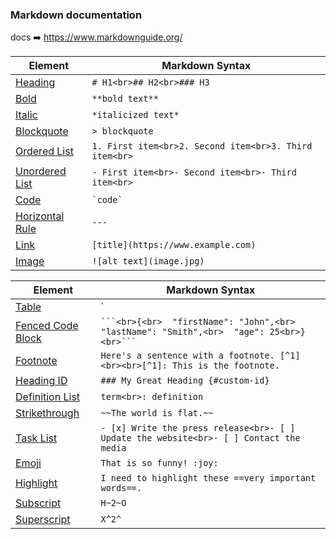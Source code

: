 ### Markdown documentation

docs ➡️ https://www.markdownguide.org/

| Element                                                                         | Markdown Syntax                                        |
| ------------------------------------------------------------------------------- | ------------------------------------------------------ |
| [Heading](https://www.markdownguide.org/basic-syntax/#headings)                 | `# H1<br>## H2<br>### H3`                              |
| [Bold](https://www.markdownguide.org/basic-syntax/#bold)                        | `**bold text**`                                        |
| [Italic](https://www.markdownguide.org/basic-syntax/#italic)                    | `*italicized text*`                                    |
| [Blockquote](https://www.markdownguide.org/basic-syntax/#blockquotes-1)         | `> blockquote`                                         |
| [Ordered List](https://www.markdownguide.org/basic-syntax/#ordered-lists)       | `1. First item<br>2. Second item<br>3. Third item<br>` |
| [Unordered List](https://www.markdownguide.org/basic-syntax/#unordered-lists)   | `- First item<br>- Second item<br>- Third item<br>`    |
| [Code](https://www.markdownguide.org/basic-syntax/#code)                        | `` `code` ``                                           |
| [Horizontal Rule](https://www.markdownguide.org/basic-syntax/#horizontal-rules) | `---`                                                  |
| [Link](https://www.markdownguide.org/basic-syntax/#links)                       | `[title](https://www.example.com)`                     |
| [Image](https://www.markdownguide.org/basic-syntax/#images-1)                   | `![alt text](image.jpg)`                               |


| Element                                                                                                                                                                           | Markdown Syntax                                                                                           |
| --------------------------------------------------------------------------------------------------------------------------------------------------------------------------------- | --------------------------------------------------------------------------------------------------------- |
| [Table](https://www.markdownguide.org/extended-syntax/#tables)                                                                                                                    | `| Syntax | Description |<br>| ----------- | ----------- |<br>| Header | Title |<br>| Paragraph | Text |` |
| [Fenced Code Block](https://www.markdownguide.org/extended-syntax/#fenced-code-blocks)                                                                                            | ` ```<br>{<br>  "firstName": "John",<br>  "lastName": "Smith",<br>  "age": 25<br>}<br>``` `               |
| [Footnote](https://www.markdownguide.org/extended-syntax/#footnotes)                                                                                                              | `Here's a sentence with a footnote. [^1]<br><br>[^1]: This is the footnote.`                              |
| [Heading ID](https://www.markdownguide.org/extended-syntax/#heading-ids)                                                                                                          | `### My Great Heading {#custom-id}`                                                                       |
| [Definition List](https://www.markdownguide.org/extended-syntax/#definition-lists)                                                                                                | `term<br>: definition`                                                                                    |
| [Strikethrough](https://www.markdownguide.org/extended-syntax/#strikethrough)                                                                                                     | `~~The world is flat.~~`                                                                                  |
| [Task List](https://www.markdownguide.org/extended-syntax/#task-lists)                                                                                                            | `- [x] Write the press release<br>- [ ] Update the website<br>- [ ] Contact the media`                    |
| [Emoji](https://www.markdownguide.org/extended-syntax/#emoji) | `That is so funny! :joy:`                                                                                 |
| [Highlight](https://www.markdownguide.org/extended-syntax/#highlight)                                                                                                             | `I need to highlight these ==very important words==.`                                                     |
| [Subscript](https://www.markdownguide.org/extended-syntax/#subscript)                                                                                                             | `H~2~O`                                                                                                   |
| [Superscript](https://www.markdownguide.org/extended-syntax/#superscript)                                                                                                         | `X^2^`                                                                                                    |
